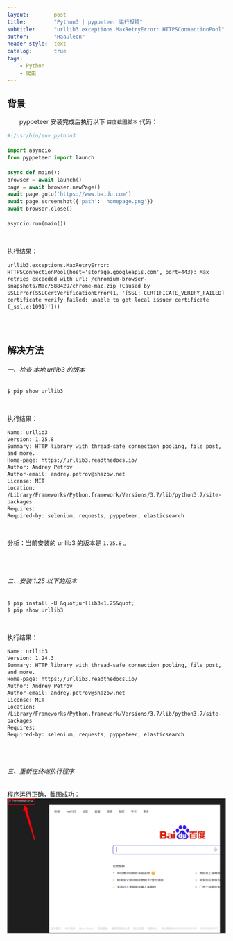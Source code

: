 ```yaml
---
layout:        post
title:         "Python3 | pyppeteer 运行报错"
subtitle:      "urllib3.exceptions.MaxRetryError: HTTPSConnectionPool"
author:        "Haauleon"
header-style:  text
catalog:       true
tags:
    - Python
    - 爬虫
---
```


## 背景
&emsp;&emsp;pyppeteer 安装完成后执行以下 `百度截图脚本` 代码：                                               
```python
#!/usr/bin/env python3

import asyncio
from pyppeteer import launch

async def main():
browser = await launch()
page = await browser.newPage()
await page.goto('https://www.baidu.com')
await page.screenshot({'path': 'homepage.png'})
await browser.close()

asyncio.run(main())
```
<br>

执行结果：                             
```
urllib3.exceptions.MaxRetryError: HTTPSConnectionPool(host='storage.googleapis.com', port=443): Max retries exceeded with url: /chromium-browser-snapshots/Mac/588429/chrome-mac.zip (Caused by SSLError(SSLCertVerificationError(1, '[SSL: CERTIFICATE_VERIFY_FAILED] certificate verify failed: unable to get local issuer certificate (_ssl.c:1091)')))
```
<br><br>

## 解决方法
###### 一、检查 本地 urllib3 的版本
```
$ pip show urllib3
```
<br>

执行结果：                           
```
Name: urllib3
Version: 1.25.8
Summary: HTTP library with thread-safe connection pooling, file post, and more.
Home-page: https://urllib3.readthedocs.io/
Author: Andrey Petrov
Author-email: andrey.petrov@shazow.net
License: MIT
Location: /Library/Frameworks/Python.framework/Versions/3.7/lib/python3.7/site-packages
Requires: 
Required-by: selenium, requests, pyppeteer, elasticsearch
```
<br>

分析：当前安装的 urllib3 的版本是 `1.25.8` 。

<br><br>

###### 二、安装 1.25 以下的版本
```
$ pip install -U &quot;urllib3<1.25&quot;
$ pip show urllib3
```
<br>

执行结果：                         
```
Name: urllib3
Version: 1.24.3
Summary: HTTP library with thread-safe connection pooling, file post, and more.
Home-page: https://urllib3.readthedocs.io/
Author: Andrey Petrov
Author-email: andrey.petrov@shazow.net
License: MIT
Location: /Library/Frameworks/Python.framework/Versions/3.7/lib/python3.7/site-packages
Requires: 
Required-by: selenium, requests, pyppeteer, elasticsearch
```
<br><br>

###### 三、重新在终端执行程序
程序运行正确，截图成功：                    
![](\img\in-post\post-python\2021-03-19-python-pyppeteer-1.jpg)
